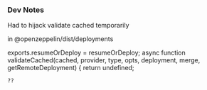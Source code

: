 
### Dev Notes 


Had to hijack validate cached temporarily 




in @openzeppelin/dist/deployments  

exports.resumeOrDeploy = resumeOrDeploy;
async function validateCached(cached, provider, type, opts, deployment, merge, getRemoteDeployment) {
    return undefined;
    
    ??